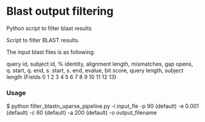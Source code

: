# Blast output filtering
Python script to filter blast results

Script to filter  BLAST results. 

The input blast files is as following:

query id, subject id, % identity, alignment length, mismatches, gap opens, q. start, q. end, s. start, s. end, evalue, bit score, query length, subject length (Fields 0			1			2 				3   		4   			5   	6   		7  		8  		9     10 		11 			12  			13)

### Usage

$ python filter_blastn_uparse_pipeline.py -i input_fle -p 90 (default) -e 0.001 (default) -c 60 (default) -a 200 (default)  -o output_filename



